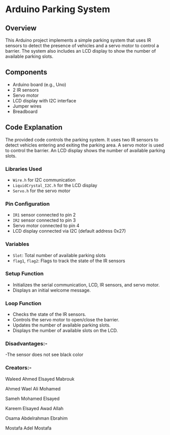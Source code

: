 # Arduino Parking System

## Overview
This Arduino project implements a simple parking system that uses IR sensors to detect the presence of vehicles and a servo motor to control a barrier. The system also includes an LCD display to show the number of available parking slots.

## Components
- Arduino board (e.g., Uno)
- 2 IR sensors
- Servo motor
- LCD display with I2C interface
- Jumper wires
- Breadboard

## Code Explanation
The provided code controls the parking system. It uses two IR sensors to detect vehicles entering and exiting the parking area. A servo motor is used to control the barrier. An LCD display shows the number of available parking slots.

### Libraries Used
- `Wire.h` for I2C communication
- `LiquidCrystal_I2C.h` for the LCD display
- `Servo.h` for the servo motor

### Pin Configuration
- `IR1` sensor connected to pin 2
- `IR2` sensor connected to pin 3
- Servo motor connected to pin 4
- LCD display connected via I2C (default address 0x27)

### Variables
- `Slot`: Total number of available parking slots
- `flag1`, `flag2`: Flags to track the state of the IR sensors

### Setup Function
- Initializes the serial communication, LCD, IR sensors, and servo motor.
- Displays an initial welcome message.

### Loop Function
- Checks the state of the IR sensors.
- Controls the servo motor to open/close the barrier.
- Updates the number of available parking slots.
- Displays the number of available slots on the LCD.

### Disadvantages:- 
-The sensor does not see black color


### Creators:-
Waleed Ahmed Elsayed Mabrouk     

Ahmed Wael Ali Mohamed      

Sameh Mohamed Elsayed        

Kareem Elsayed Awad Allah     

Osama  Abdelrahman Ebrahim       

 Mostafa Adel Mostafa

